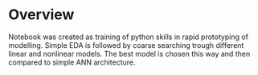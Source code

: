 # Overview
Notebook was created as training of python skills in rapid prototyping of modelling. Simple EDA is followed by coarse searching trough different linear and nonlinear models. The best model is chosen this way and then compared to simple ANN architecture.
